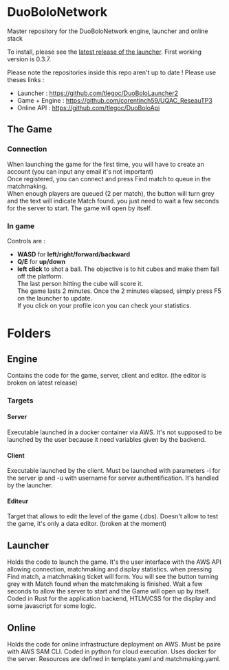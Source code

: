 # DuoBoloNetwork
 Master repository for the DuoBoloNetwork engine, launcher and online stack

 To install, please see the [latest release of the launcher](https://github.com/tlegoc/DuoBoloLauncher2/releases). First working version is 0.3.7.

 Please note the repositories inside this repo aren't up to date ! Please use theses links :

- Launcher : https://github.com/tlegoc/DuoBoloLauncher2
- Game + Engine : https://github.com/corentinch59/UQAC_ReseauTP3
- Online API : https://github.com/tlegoc/DuoBoloApi

 ## The Game

### Connection
When launching the game for the first time, you will have to create an account (you can input any email it's not important)  
Once registered, you can connect and press Find match to queue in the matchmaking.  
When enough players are queued (2 per match), the button will turn grey and the text will indicate Match found. you just need to wait a few seconds for the server to start. The game will open by itself.  
### In game
Controls are :
- **WASD** for **left/right/forward/backward**  
- **Q/E** for **up/down**
- **left click** to shot a ball.
The objective is to hit cubes and make them fall off the platform.  
The last person hitting the cube will score it.  
The game lasts 2 minutes.
Once the 2 minutes elapsed, simply press F5 on the launcher to update.  
If you click on your profile icon you can check your statistics.

# Folders

## Engine

Contains the code for the game, server, client and editor. (the editor is broken on latest release)

### Targets
#### Server

Executable launched in a docker container via AWS. It's not supposed to be launched by the user because it need variables given by the backend.

#### Client

Executable launched by the client. Must be launched with parameters -i for the server ip and -u with username for server authentification. It's handled by the launcher.

#### Editeur

Target that allows to edit the level of the game (.dbs). Doesn't allow to test the game, it's only a data editor. (broken at the moment)

## Launcher

Holds the code to launch the game. It's the user interface with the AWS API allowing connection, matchmaking and display statistics. when pressing Find match, a matchmaking ticket will form. You will see the button turning grey with Match found when the matchmaking is finished. Wait a few seconds to allow the server to start and the Game will open up by itself. Coded in Rust for the application backend, HTLM/CSS for the display and some javascript for some logic.

## Online

Holds the code for online infrastructure deployment on AWS. Must be paire with AWS SAM CLI.
Coded in python for cloud execution. Uses docker for the server. Resources are defined in template.yaml and matchmaking.yaml.
